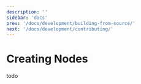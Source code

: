 ```yaml
---
description: ''
sidebar: 'docs'
prev: '/docs/development/building-from-source/'
next: '/docs/development/contributing/'
---
```


# Creating Nodes
todo